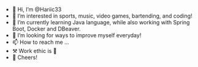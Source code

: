 - 👋 Hi, I’m @Hariic33
- 👀 I’m interested in sports, music, video games, bartending, and coding!
- 🌱 I’m currently learning Java language, while also working with Spring Boot, Docker and DBeaver.
- 💪 I’m looking for ways to improve myself everyday!
- 📫 How to reach me ...
- ⚒️ Work ethic is 🔑
- 🤝 Cheers!

<!---
Hariic33/Hariic33 is a ✨ special ✨ repository because its `README.md` (this file) appears on your GitHub profile.
You can click the Preview link to take a look at your changes.
--->
